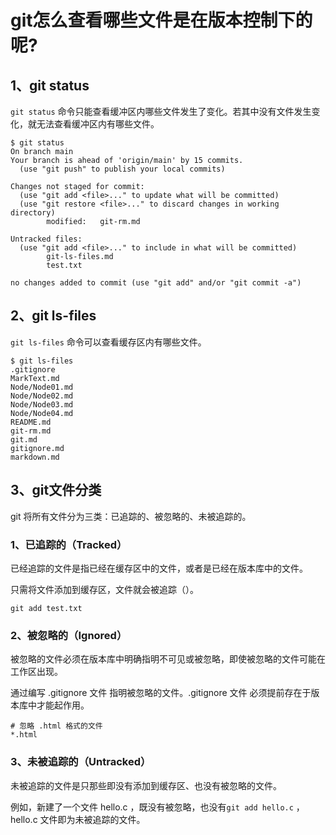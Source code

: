 # git怎么查看哪些文件是在版本控制下的呢?

## 1、git status

`git status` 命令只能查看缓冲区内哪些文件发生了变化。若其中没有文件发生变化，就无法查看缓冲区内有哪些文件。

```
$ git status
On branch main
Your branch is ahead of 'origin/main' by 15 commits.
  (use "git push" to publish your local commits)

Changes not staged for commit:
  (use "git add <file>..." to update what will be committed)
  (use "git restore <file>..." to discard changes in working directory)
        modified:   git-rm.md

Untracked files:
  (use "git add <file>..." to include in what will be committed)
        git-ls-files.md
        test.txt

no changes added to commit (use "git add" and/or "git commit -a")
```

## 2、git ls-files

`git ls-files` 命令可以查看缓存区内有哪些文件。

```
$ git ls-files
.gitignore
MarkText.md
Node/Node01.md
Node/Node02.md
Node/Node03.md
Node/Node04.md
README.md
git-rm.md
git.md
gitignore.md
markdown.md
```

## 3、git文件分类

git 将所有文件分为三类：已追踪的、被忽略的、未被追踪的。

### 1、已追踪的（Tracked）

已经追踪的文件是指已经在缓存区中的文件，或者是已经在版本库中的文件。

只需将文件添加到缓存区，文件就会被追踪（）。

```
git add test.txt
```

### 2、被忽略的（Ignored）

被忽略的文件必须在版本库中明确指明不可见或被忽略，即使被忽略的文件可能在工作区出现。

通过编写 .gitignore 文件 指明被忽略的文件。.gitignore 文件 必须提前存在于版本库中才能起作用。

```gitignore
# 忽略 .html 格式的文件
*.html
```

### 3、未被追踪的（Untracked）

未被追踪的文件是只那些即没有添加到缓存区、也没有被忽略的文件。

例如，新建了一个文件 hello.c ，既没有被忽略，也没有`git add hello.c` ，hello.c 文件即为未被追踪的文件。



